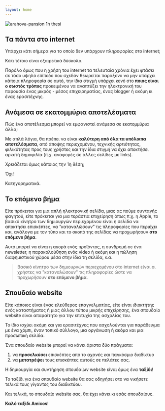 ```yaml
---
layout: home
---
```


![arahova-pansion 1h thesi]({{site.baseurl}}/assets/images/cover-new2.jpg "cover")

## Τα πάντα στο internet

Υπάρχει κάτι σήμερα για το οποίο δεν υπάρχουν πληροφορίες στο internet;

Κάτι τέτοιο είναι εξαιρετικά δύσκολο.

Παρόλο όμως που η χρήση του internet τα τελευταία χρόνια έχει φτάσει σε τόσο υψηλό επίπεδο που σχεδόν θεωρείται παράξενο να μην υπάρχει κάποια πληροφορία σε αυτό, την ίδια στιγμή υπάρχει κενό στο **ποιος είναι ο σωστός τρόπος** προκειμένου να αναπτύξει την ηλεκτρονική του παρουσία ένας μικρός - μέσος επιχειρηματίας, ένας blogger ή ακόμη κι ένας ερασιτέχνης.

## Ανάμεσα σε εκατομμύρια αποτελέσματα

Πώς ένα αποτέλεσμα μπορεί να εμφανιστεί ανάμεσα σε εκατομμύρια άλλα;

Με απλά λόγια, θα πρέπει να είναι **καλύτερη από όλα τα υπόλοιπα αποτελέσματα**, από άποψης περιεχομένου, τεχνικής αρτιότητας, φιλικότητας προς τους χρήστες και την ίδια στιγμή να έχει αποκτήσει αρκετή δημοφιλία (π.χ. αναφορές σε άλλες σελίδες με links).

Χρειάζεται όμως κάποιος την 1η θέση;

Όχι!

Κατηγορηματικά.

## Το επόμενο βήμα

Είτε πρόκειται για μια απλή ηλεκτρονική σελίδα, μιας ας πούμε συνταγής φαγητού, είτε πρόκειται για μια τεράστια επιχείρηση όπως π.χ. η Apple, το βασικό κίνητρο των δημιουργών περιεχομένου είναι η σελίδα να αποκτήσει επισκέπτες, να “καταναλώσουν” τις πληροφορίες που περιέχει και, ανάλογα με τον τύπο και το σκοπό της σελίδας να προχωρήσουν **στο επόμενο βήμα**.

Αυτό μπορεί να είναι η αγορά ενός προϊόντος, η συνδρομή σε ένα newsletter, η παρακολούθηση ενός video ή ακόμη και η πώληση διαφημιστικού χώρου μέσα στην ίδια τη σελίδα, κ.α.

> Bασικό κίνητρο των δημιουργών περιεχομένου στο internet είναι οι χρήστες να "καταναλώσουν" τις πληροφορίες ώστε να προχωρήσουν **στο επόμενο βήμα**.

## Σπουδαίο website

Είτε κάποιος είναι ένας ελεύθερος επαγγελματίας, είτε είναι ιδιοκτήτης ενός καταστήματος ή μιας άλλου τύπου μικρής επιχείρησης, ένα σπουδαίο website είναι απαραίτητο για την επιτυχία της ασχολίας του.

Το ίδιο ισχύει ακόμη και για ερασιτέχνες που ασχολούνται για παράδειγμα με ένα χόμπι, έναν τοπικό σύλλογο, μια οργάνωση ή ακόμα και μια προσωπική σελίδα.

Ένα σπουδαίο website μπορεί να κάνει άριστα δύο πράγματα:

1. να **προσελκύσει** επισκέπτες από το αχανές και παγκόσμιο διαδίκτυο
1. να **μετατρέψει** τους επισκέπτες αυτούς σε πελάτες σας.

Η δημιουργία και συντήρηση σπουδαίων website είναι όμως ένα **ταξίδι**!

Το ταξίδι για ένα σπουδαίο website θα σας οδηγήσει στο να νικήσετε τελικά τους γίγαντες του διαδικτύου.

Και τελικά, το σπουδαίο website σας, θα έχει κάνει κι εσάς σπουδαίους.

**Καλό ταξίδι Amicos**!
